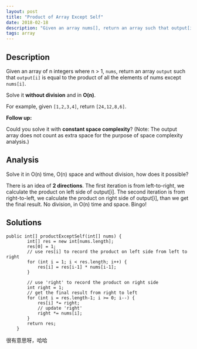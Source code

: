 ```yaml
---
layout: post
title: "Product of Array Except Self"
date: 2018-02-18
description: "Given an array nums[], return an array such that output[i] is equal to the product of all the elements of nums except nums[i]"
tags: array
---   
```


## Description

Given an array of n integers where n > 1, `nums`, return an array `output` such that `output[i]` is equal to the product of all the elements of nums except `nums[i]`.

Solve it **without division** and in **O(n)**.

For example, given `[1,2,3,4]`, return `[24,12,8,6]`.

**Follow up:**

Could you solve it with **constant space complexity**? (Note: The output array does not count as extra space for the purpose of space complexity analysis.)

## Analysis
Solve it in O(n) time, O(n) space and without division, how does it possible?

There is an idea of **2 directions**. The first iteration is from left-to-right, we calculate the product on left side of output[i]. The second iteration is from right-to-left, we calculate the product on right side of output[i], than we get the final result. No division, in O(n) time and space. Bingo!

## Solutions

```
public int[] productExceptSelf(int[] nums) {
        int[] res = new int[nums.length];
        res[0] = 1;
        // use res[i] to record the product on left side from left to right
        for (int i = 1; i < res.length; i++) {
            res[i] = res[i-1] * nums[i-1];
        }

        // use 'right' to record the product on right side
        int right = 1;
        // get the final result from right to left
        for (int i = res.length-1; i >= 0; i--) {
            res[i] *= right;
            // update 'right'
            right *= nums[i];
        }
        return res;
    }

```

很有意思呀，哈哈